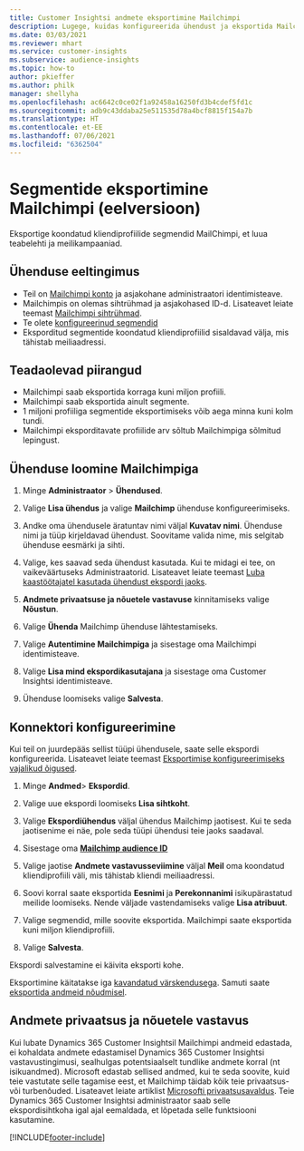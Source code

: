 ```yaml
---
title: Customer Insightsi andmete eksportimine Mailchimpi
description: Lugege, kuidas konfigureerida ühendust ja eksportida Mailchimpi.
ms.date: 03/03/2021
ms.reviewer: mhart
ms.service: customer-insights
ms.subservice: audience-insights
ms.topic: how-to
author: pkieffer
ms.author: philk
manager: shellyha
ms.openlocfilehash: ac6642c0ce02f1a92458a16250fd3b4cdef5fd1c
ms.sourcegitcommit: adb9c43ddaba25e511535d78a4bcf8815f154a7b
ms.translationtype: HT
ms.contentlocale: et-EE
ms.lasthandoff: 07/06/2021
ms.locfileid: "6362504"
---
```

# <a name="export-segments-to-mailchimp-preview"></a>Segmentide eksportimine Mailchimpi (eelversioon)

Eksportige koondatud kliendiprofiilide segmendid MailChimpi, et luua teabelehti ja meilikampaaniad.

## <a name="prerequisites-for-connection"></a>Ühenduse eeltingimus

-   Teil on [Mailchimpi konto](https://mailchimp.com/) ja asjakohane administraatori identimisteave.
-   Mailchimpis on olemas sihtrühmad ja asjakohased ID-d. Lisateavet leiate teemast [Mailchimpi sihtrühmad](https://mailchimp.com/help/create-audience/).
-   Te olete [konfigureerinud segmendid](segments.md)
-   Eksporditud segmentide koondatud kliendiprofiilid sisaldavad välja, mis tähistab meiliaadressi.

## <a name="known-limitations"></a>Teadaolevad piirangud

- Mailchimpi saab eksportida korraga kuni miljon profiili.
- Mailchimpi saab eksportida ainult segmente.
- 1 miljoni profiiliga segmentide eksportimiseks võib aega minna kuni kolm tundi. 
- Mailchimpi eksporditavate profiilide arv sõltub Mailchimpiga sõlmitud lepingust.

## <a name="set-up-connection-to-mailchimp"></a>Ühenduse loomine Mailchimpiga

1. Minge **Administraator** > **Ühendused**.

1. Valige **Lisa ühendus** ja valige **Mailchimp** ühenduse konfigureerimiseks.

1. Andke oma ühendusele äratuntav nimi väljal **Kuvatav nimi**. Ühenduse nimi ja tüüp kirjeldavad ühendust. Soovitame valida nime, mis selgitab ühenduse eesmärki ja sihti.

1. Valige, kes saavad seda ühendust kasutada. Kui te midagi ei tee, on vaikeväärtuseks Administraatorid. Lisateavet leiate teemast [Luba kaastöötajatel kasutada ühendust ekspordi jaoks](connections.md#allow-contributors-to-use-a-connection-for-exports).

1. **Andmete privaatsuse ja nõuetele vastavuse** kinnitamiseks valige **Nõustun**.

1. Valige **Ühenda** Mailchimp ühenduse lähtestamiseks.

1. Valige **Autentimine Mailchimpiga** ja sisestage oma Mailchimpi identimisteave.

1. Valige **Lisa mind ekspordikasutajana** ja sisestage oma Customer Insightsi identimisteave.

1. Ühenduse loomiseks valige **Salvesta**. 

## <a name="configure-the-connector"></a>Konnektori konfigureerimine

Kui teil on juurdepääs sellist tüüpi ühendusele, saate selle ekspordi konfigureerida. Lisateavet leiate teemast [Eksportimise konfigureerimiseks vajalikud õigused](export-destinations.md#set-up-a-new-export).

1. Minge **Andmed**> **Ekspordid**.

1. Valige uue ekspordi loomiseks **Lisa sihtkoht**.

1. Valige **Ekspordiühendus** väljal ühendus Mailchimp jaotisest. Kui te seda jaotisenime ei näe, pole seda tüüpi ühendusi teie jaoks saadaval.

1. Sisestage oma **[Mailchimp audience ID](https://mailchimp.com/help/find-audience-id/)**

3. Valige jaotise **Andmete vastavusseviimine** väljal **Meil** oma koondatud kliendiprofiili väli, mis tähistab kliendi meiliaadressi. 

1. Soovi korral saate eksportida **Eesnimi** ja **Perekonnanimi** isikupärastatud meilide loomiseks. Nende väljade vastendamiseks valige **Lisa atribuut**.

1. Valige segmendid, mille soovite eksportida. Mailchimpi saate eksportida kuni miljon kliendiprofiili.

1. Valige **Salvesta**.

Ekspordi salvestamine ei käivita eksporti kohe.

Eksportimine käitatakse iga [kavandatud värskendusega](system.md#schedule-tab). Samuti saate [eksportida andmeid nõudmisel](export-destinations.md#run-exports-on-demand). 

## <a name="data-privacy-and-compliance"></a>Andmete privaatsus ja nõuetele vastavus

Kui lubate Dynamics 365 Customer Insightsil Mailchimpi andmeid edastada, ei kohaldata andmete edastamisel Dynamics 365 Customer Insightsi vastavustingimusi, sealhulgas potentsiaalselt tundlike andmete korral (nt isikuandmed). Microsoft edastab sellised andmed, kui te seda soovite, kuid teie vastutate selle tagamise eest, et Mailchimp täidab kõik teie privaatsus- või turbenõuded. Lisateavet leiate artiklist [Microsofti privaatsusavaldus](https://go.microsoft.com/fwlink/?linkid=396732).
Teie Dynamics 365 Customer Insightsi administraator saab selle ekspordisihtkoha igal ajal eemaldada, et lõpetada selle funktsiooni kasutamine.

[!INCLUDE[footer-include](../includes/footer-banner.md)]
